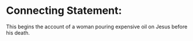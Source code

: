 # Connecting Statement:

This begins the account of a woman pouring expensive oil on Jesus before his death.